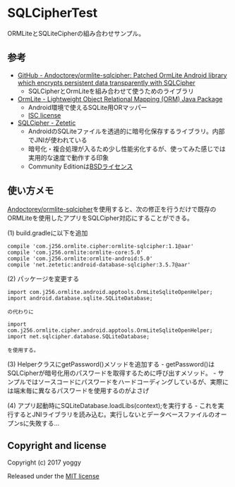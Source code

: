 SQLCipherTest
====
ORMLiteとSQLiteCipherの組み合わせサンプル。

参考
----
* [GitHub - Andoctorey/ormlite-sqlcipher: Patched OrmLite Android library which encrypts persistent data transparently with SQLCipher](https://github.com/Andoctorey/ormlite-sqlcipher)
  * SQLCipherとOrmLiteを組み合わせて使うためのライブラリ
* [OrmLite - Lightweight Object Relational Mapping (ORM) Java Package](http://ormlite.com/)
  * Android環境で使えるSQLite用ORマッパー
  * [ISC license](http://ormlite.com/javadoc/ormlite-core/doc-files/ormlite_9.html#License)
* [SQLCipher - Zetetic](https://www.zetetic.net/sqlcipher/sqlcipher-for-android/)
  * AndroidのSQLiteファイルを透過的に暗号化保存するライブラリ。内部でJNIが使われている
  * 暗号化・複合処理が入るため少し性能劣化するが、使ってみた感じでは実用的な速度で動作する印象
  * Community Editionは[BSDライセンス](https://www.zetetic.net/sqlcipher/license/)

使い方メモ
----
[Andoctorey/ormlite-sqlcipher](https://github.com/Andoctorey/ormlite-sqlcipher)を使用すると、次の修正を行うだけで既存のORMLiteを使用したアプリをSQLCipher対応にすることができる。

(1) build.gradleに以下を追加

    compile 'com.j256.ormlite.cipher:ormlite-sqlcipher:1.1@aar'
    compile 'com.j256.ormlite:ormlite-core:5.0'
    compile 'com.j256.ormlite:ormlite-android:5.0'
    compile 'net.zetetic:android-database-sqlcipher:3.5.7@aar'

(2) パッケージを変更する

    import com.j256.ormlite.android.apptools.OrmLiteSqliteOpenHelper;
    import android.database.sqlite.SQLiteDatabase;
    
    の代わりに
    
    import com.j256.ormlite.cipher.android.apptools.OrmLiteSqliteOpenHelper;
    import net.sqlcipher.database.SQLiteDatabase;
    
    を使用する。

(3) HelperクラスにgetPassword()メソッドを追加する
    - getPassword()はSQLCipherが暗号化用のパスワードを取得するために呼び出すメソッド。
    - サンプルではソースコードにパスワードをハードコーディングしているが、実際には端末毎に異なるパスワードを使用するのがよさげ

(4) アプリ起動時にSQLiteDatabase.loadLibs(context);を実行する
    - これを実行するとJNIライブラリを読み込む。実行しないとデータベースファイルのオープンsに失敗する…


Copyright and license
----
Copyright (c) 2017 yoggy

Released under the [MIT license](LICENSE.txt)